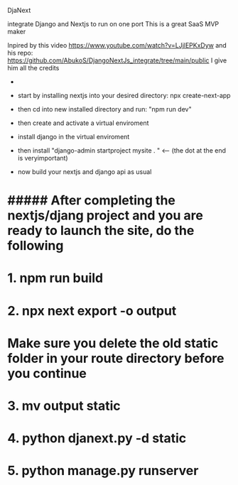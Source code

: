 DjaNext

integrate Django and Nextjs to run on one port
This is a great SaaS MVP maker

Inpired by this video
https://www.youtube.com/watch?v=LJjlEPKxDyw
and his repo: https://github.com/AbukoS/DjangoNextJs_integrate/tree/main/public
I give him all the credits

-

- start by installing nextjs into your desired directory: npx create-next-app
- then cd into new installed directory and run: "npm run dev"
- then create and activate a virtual enviroment
- install django in the virtual enviroment
- then install "django-admin startproject mysite . " <-- (the dot at the end is veryimportant)
- now build your nextjs and django api as usual

# ##### After completing the nextjs/djang project and you are ready to launch the site, do the following

# 1. npm run build

# 2. npx next export -o output

# Make sure you delete the old static folder in your route directory before you continue

# 3. mv output static

# 4. python djanext.py -d static

# 5. python manage.py runserver
